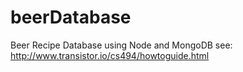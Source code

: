 beerDatabase
============

Beer Recipe Database using Node and MongoDB
see: http://www.transistor.io/cs494/howtoguide.html
